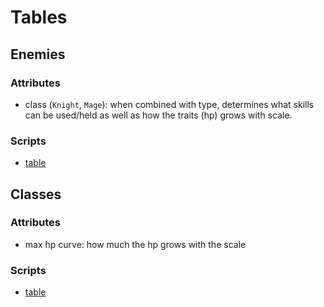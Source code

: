 # Tables
## Enemies
### Attributes
- class (`Knight`, `Mage`): when combined with type, determines what skills can be used/held as well
as how the traits (hp) grows with scale.

### Scripts
- [table](table_enemies.sql) 

## Classes
### Attributes
- max hp curve: how much the hp grows with the scale

### Scripts
- [table](table_classes.sql)
